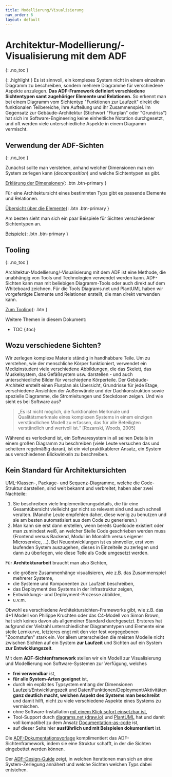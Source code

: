 ```yaml
---
title: Modellierung/Visualisierung
nav_order: 6
layout: default
---
```


<!-- markdownlint-disable-next-line blanks-around-headings -->
# Architektur-Modellierung/-Visualisierung mit dem ADF
{: .no_toc }

{: .highlight }
Es ist sinnvoll, ein komplexes System nicht in einem einzelnen Diagramm zu beschreiben, sondern mehrere Diagramme für verschiedene Aspekte anzulegen. 
**Das ADF-Framework definiert verschiedene Sichtentypen samt zugehöriger Elemente und Relationen.** So erkennt man bei einem Diagramm vom Sichtentyp "Funktionen zur Laufzeit" direkt die funktionalen Teilbereiche, ihre Aufteilung und ihr Zusammenspiel. Im Gegensatz zur Gebäude-Architektur (Stichwort "Flurplan" oder "Grundriss") hat sich im Software-Engineering keine einheitliche Notation durchgesetzt, und oft werden viele unterschiedliche Aspekte in einem Diagramm vermischt.

<!-- markdownlint-disable-next-line blanks-around-headings -->
## Verwendung der ADF-Sichten
{: .no_toc }

Zunächst sollte man verstehen, anhand welcher Dimensionen man ein System zerlegen kann (*decomposition*) und welche Sichtentypen es gibt.

[Erklärung der Dimensionen](dimensions/){: .btn .btn-primary }

Für eine Architektursicht eines bestimmten Typs gibt es passende Elemente und Relationen.

[Übersicht über die Elemente](elements/){: .btn .btn-primary }

Am besten sieht man sich ein paar Beispiele für Sichten verschiedener Sichtentypen an.

[Beispiele](examples/){: .btn .btn-primary }

<!-- markdownlint-disable-next-line blanks-around-headings -->
## Tooling
{: .no_toc }

Architektur-Modellierung/-Visualisierung mit dem ADF ist eine Methode, die unabhängig von Tools und Technologien verwendet werden kann. ADF-Sichten kann man mit beliebigen Diagramm-Tools oder auch direkt auf dem Whiteboard zeichnen. Für die Tools Diagrams.net und PlantUML haben wir vorgefertigte Elemente und Relationen erstellt, die man direkt verwenden kann.

[Zum Tooling](tooling/){: .btn }

Weitere Themen in diesem Dokument:

- TOC
{:toc}

## Wozu verschiedene Sichten?

<!-- Englisch We use to breakdown complex matters into manageable chunks all the time. To understand how the human body works, a medical student uses many different figures illustrating the skeleton, the muscle apparatus, the vascular system, ... - and even different diagrams for different body parts. The house building architect makes a site plan as an overview, floor plans for each story, different perspectives of outer walls and the roof construction and dedicated diagrams showing power lines and outlets. So what about software?

> “It is not possible to capture the functional features and quality properties of a complex system in a single comprehensible model that is understandable by and of value to all stakeholders.” [Rozanski, Woods, 2005]

While it is tempting to describe a software system in its full detail within one big diagram (and people try and fail doing so again and again), a much more feasible approach is to describe a system from different views.
-->
Wir zerlegen komplexe Materie ständig in handhabbare Teile. Um zu verstehen, wie der menschliche Körper funktioniert, verwendet ein Medizinstudent viele verschiedene Abbildungen, die das Skelett, das Muskelsystem, das Gefäßsystem usw. darstellen - und auch unterschiedliche Bilder für verschiedene Körperteile. Der Gebäude-Architekt erstellt einen Flurplan als Übersicht, Grundrisse für jede Etage, verschiedene Ansichten der Außenwände und der Dachkonstruktion sowie spezielle Diagramme, die Stromleitungen und Steckdosen zeigen. Und wie sieht es bei Software aus?

> „Es ist nicht möglich, die funktionalen Merkmale und Qualitätsmerkmale eines komplexen Systems in einem einzigen verständlichen Modell zu erfassen, das für alle Beteiligten verständlich und wertvoll ist.“ [Rozanski, Woods, 2005]

Während es verlockend ist, ein Softwaresystem in all seinen Details in einem großen Diagramm zu beschreiben (viele Leute versuchen das und scheitern regelmäßig daran), ist ein viel praktikablerer Ansatz, ein System aus verschiedenen Blickwinkeln zu beschreiben.

## Kein Standard für Architektursichten

UML-Klassen-, Package- und Sequenz-Diagramme, welche die Code-Struktur darstellen, sind weit bekannt und verbreitet, haben aber zwei Nachteile:

1. Sie beschreiben viele Implementierungsdetails, die für eine Gesamtübersicht vielleicht gar nicht so relevant sind und auch schnell veralten. (Manche Leute empfehlen daher, diese wenig zu benutzen und sie am besten automatisiert aus dem Code zu generieren.)
2. Man kann sie erst dann erstellen, wenn bereits Quellcode existiert oder man zumindest weiß, an welcher Stelle Code geschrieben werden muss (Frontend versus Backend, Modul im Monolith versus eigener Microservice, ...). Bei Neuentwicklungen ist es sinnvoller, erst vom laufenden System auszugehen, dieses in Einzelteile zu zerlegen und dann zu überlegen, wie diese Teile als Code umgesetzt werden.

Für **Architekturarbeit** braucht man also Sichten,

- die größere Zusammenhänge visualisieren, wie z.B. das Zusammenspiel mehrerer Systeme,
- die Systeme und Komponenten zur Laufzeit beschreiben,
- das Deployment des Systems in der Infrastruktur zeigen,
- Entwicklungs- und Deployment-Prozesse abbilden,
- u.v.m.

Obwohl es verschiedene Architektursichten-Frameworks gibt, wie z.B. das 4+1 Modell von Philippe Kruchten oder das C4-Modell von Simon Brown, hat sich keines davon als allgemeiner Standard durchgesetzt. Ersteres hat aufgrund der Vielzahl unterschiedlicher Diagrammtypen und Elemente eine steile Lernkurve, letzteres engt mit den vier fest vorgegebenen "Zoomstufen" stark ein. Vor allem unterscheiden die meisten Modelle nicht zwischen Sichten auf ein System **zur Laufzeit** und Sichten auf ein System **zur Entwicklungszeit**.

Mit dem **ADF-Sichtenframework** stellen wir ein Modell zur Visualisierung und Modellierung von Software-Systemen zur Verfügung, welches

- **frei verwendbar** ist,
- **für alle System-Arten geeignet** ist,
- durch ein explizites Typsystem entlang der Dimensionen Laufzeit/Entwicklungszeit und Daten/Funktionen/Deployment/Aktivitäten **ganz deutlich macht, welchen Aspekt des Systems man beschreibt** und damit hilft, nicht zu viele verschiedene Aspekte eines Systems zu vermischen.
- ohne Software-Installation [mit einem Klick sofort einsetzbar ist](https://app.diagrams.net/?splash=0&libs=general&clibs=Uhttps%3A%2F%2Fraw.githubusercontent.com%2Farchitecture-decomposition-framework%2Fadf-diagramsnet%2Fmain%2Flibraries%2FADF_SW%40RT.xml;Uhttps%3A%2F%2Fraw.githubusercontent.com%2Farchitecture-decomposition-framework%2Fadf-diagramsnet%2Fmain%2Flibraries%2FADF_Env%40RT.xml;Uhttps%3A%2F%2Fraw.githubusercontent.com%2Farchitecture-decomposition-framework%2Fadf-diagramsnet%2Fmain%2Flibraries%2FADF_SW%40DT.xml;Uhttps%3A%2F%2Fraw.githubusercontent.com%2Farchitecture-decomposition-framework%2Fadf-diagramsnet%2Fmain%2Flibraries%2FADF_Env%40DT.xml),
- Tool-Support durch [diagrams.net (draw.io)](tooling/diagrams-net-elements.html) und [PlantUML](tooling/plantuml-elements.html) hat und damit voll kompatibel zu dem Ansatz [Documentation-as-code](../documentation/doc-as-code/) ist,
- auf dieser Seite hier **ausführlich und mit Beispielen dokumentiert** ist.

Die [ADF-Dokumentationsvorlage](../documentation/) komplimentiert das ADF-Sichtenframework, indem sie eine Struktur schafft, in der die Sichten eingebettet werden können.

Der [ADF-Design-Guide](../design/) zeigt, in welchen Iterationen man sich an eine System-Zerlegung annähert und welche Sichten welchen Typs dabei entstehen.
